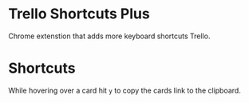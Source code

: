 # Trello Shortcuts Plus

Chrome extenstion that adds more keyboard shortcuts Trello.


# Shortcuts

While hovering over a card hit `y` to copy the cards link to the clipboard.
